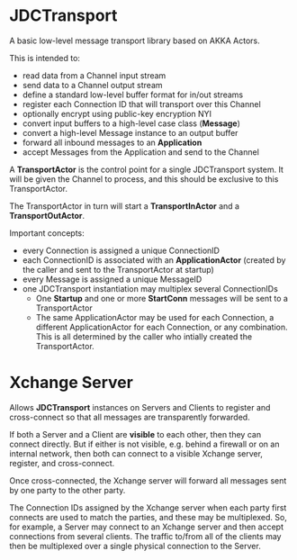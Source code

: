 # JDCTransport
A basic low-level message transport library based on AKKA Actors.

This is intended to:
- read data from a Channel input stream
- send data to a Channel output stream
- define a standard low-level buffer format for in/out streams
- register each Connection ID that will transport over this Channel
- optionally encrypt using public-key encryption NYI
- convert input buffers to a high-level case class (**Message**)
- convert a high-level Message instance to an output buffer
- forward all inbound messages to an **Application**
- accept Messages from the Application and send to the Channel

A **TransportActor** is the control point for a single JDCTransport system. It
will be given the Channel to process, and this should be exclusive to this
TransportActor.

The TransportActor in turn will start a **TransportInActor** and a **TransportOutActor**.

Important concepts:
- every Connection is assigned a unique ConnectionID
- each ConnectionID is associated with an **ApplicationActor** (created by the
  caller and sent to the TransportActor at startup)
- every Message is assigned a unique MessageID 
- one JDCTransport instantiation may multiplex several ConnectionIDs
    - One **Startup** and one or more **StartConn** messages will be sent to a TransportActor
    - The same ApplicationActor may be used for each Connection, a different
      ApplicationActor for each Connection, or any combination. This is all 
      determined by the caller who intially created the TransportActor.
      
# Xchange Server
Allows **JDCTransport** instances on Servers and Clients to register and cross-connect
so that all messages are transparently forwarded.

If both a Server and a Client are **visible** to each other, then they can connect directly.
But if either is not visible, e.g. behind a firewall or on an internal network, then both
can connect to a visible Xchange server, register, and cross-connect.

Once cross-connected, the Xchange server will forward all messages sent by one party to the other party.

The Connection IDs assigned by the Xchange server when each party first connects are used to match 
the parties, and these may be multiplexed. So, for example, a Server may connect to an Xchange server
and then accept connections from several clients. The traffic to/from all of the clients may then be
multiplexed over a single physical connection to the Server.
      


